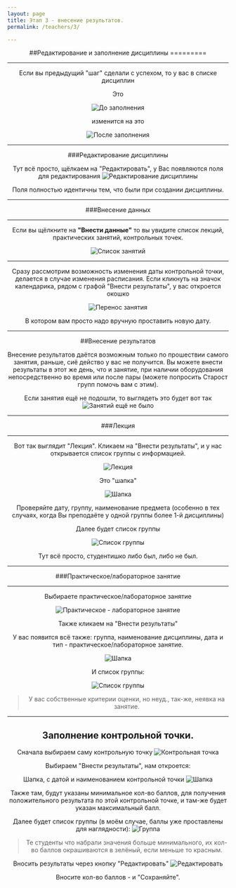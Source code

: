 ```yaml
---
layout: page
title: Этап 3 - внесение результатов.
permalink: /teachers/3/

---
```

<center>
##Редактирование и заполнение дисциплины
=========

* * * 
Если вы предыдущий "шаг" сделали с успехом, то у вас в списке дисциплин

Это

![До заполнения](/teachers/img/2/1.png)

изменится на это

![После заполнения](/teachers/img/3/1.png)

* * * 
###Редактирование дисциплины

Тут всё просто, щёлкаем на "Редактировать", у Вас появляются поля для редактирования
![Редактирование дисциплины](/teachers/img/1/3.png)

Поля полностью идентичны тем, что были при создании дисциплины.
* * * 
###Внесение данных
* * * 
Если вы щёлкните на <b>"Внести данные"</b> то вы увидите список лекций, практических занятий, контрольных точек.

![Список занятий](/teachers/img/3/3.png)
* * * 

Сразу рассмотрим возможность изменения даты контрольной точки, делается в случае изменения расписания.
Если кликнуть на значок календарика, рядом с графой "Внести результаты", у вас откроется окошко

![Перенос занятия](/teachers/img/3/3-1.png)

В котором вам просто надо вручную проставить новую дату.

* * * 
##Внесение результатов

Внесение результатов даётся возможным только по прошествии самого занятия, раньше, сиё действо у вас не получится. Вы можете внести результаты в этот же день, что и занятие, при наличии оборудования непосредственно во время или после пары (можете попросить Старост групп помочь вам с этим).

Если занятия ещё не подошли, то выглядеть это будет вот так
![Занятий ещё не было](/teachers/img/3/4.png)
* * * 
###Лекция
* * * 

Вот так выглядит "Лекция". Кликаем на "Внести результаты", и у нас открывается список группы с информацией.

![Лекция](/teachers/img/3/5.png)

Это "шапка" 

![Шапка](/teachers/img/3/6.png)

Проверяйте дату, группу, наименование предмета (особенно в тех случаях, когда Вы преподаёте у одной группы более 1-й дисциплины)

Далее будет список группы

![Список группы](/teachers/img/3/7.png)

Тут всё просто, студентишко либо был, либо не был.

* * * 
###Практическое/лабораторное занятие
* * * 

Выбираете практическое/лабораторное занятие

![Практическое - лабораторное занятие](/teachers/img/3/8.png)

Также кликаем на "Внести результаты"

У вас появится всё также: группа, наименование дисциплины, дата и тип - практическое/лабораторное занятие.

![Шапка](/teachers/img/3/9.png)

И список группы:

![Список группы](/teachers/img/3/10.png)

> У вас собственные критерии оценки, но неуд., так-же, неявка на занятие.

* * * 

## Заполнение контрольной точки.

Сначала выбираем саму контрольную точку
![Контрольная точка](/teachers/img/3/11.png)

Выбираем "Внести результаты", нам откроется:

Шапка, с датой и наименованием контрольной точки
![Шапка](/teachers/img/3/12.png)

Также там, будут указаны минимальное кол-во баллов, для получения положительного результата по этой контрольной точке, и там-же будет указан максимальный балл.

Далее будет список группы (в моём случае, баллы уже проставлены для наглядности):
![Группа](/teachers/img/3/13.png)

> Те студенты что набрали значения больше минимального, их кол-во баллов окрашиваются в зелёный, если меньше то красным.

Вносить результаты через кнопку "Редактировать"
![Редактировать](/teachers/img/3/14.png)

Вносите кол-во баллов - и "Сохраняйте".